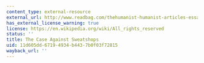 ```yaml
---
content_type: external-resource
external_url: http://www.readbag.com/thehumanist-humanist-articles-essay2mayjune04
has_external_license_warning: true
license: https://en.wikipedia.org/wiki/All_rights_reserved
status: ''
title: The Case Against Sweatshops
uid: 11d605dd-6719-4934-b443-7b0f03f72815
wayback_url: ''
---
```

